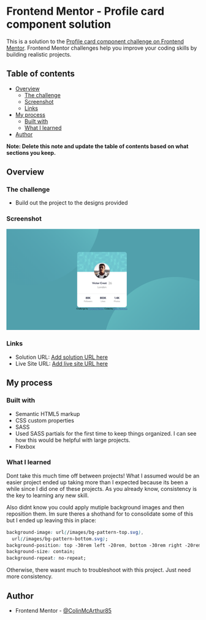# Frontend Mentor - Profile card component solution

This is a solution to the [Profile card component challenge on Frontend Mentor](https://www.frontendmentor.io/challenges/profile-card-component-cfArpWshJ). Frontend Mentor challenges help you improve your coding skills by building realistic projects.

## Table of contents

- [Overview](#overview)
  - [The challenge](#the-challenge)
  - [Screenshot](#screenshot)
  - [Links](#links)
- [My process](#my-process)
  - [Built with](#built-with)
  - [What I learned](#what-i-learned)
- [Author](#author)

**Note: Delete this note and update the table of contents based on what sections you keep.**

## Overview

### The challenge

- Build out the project to the designs provided

### Screenshot

![](./docs/images/Screen%20Shot%202022-10-16%20at%209.49.47%20PM.png)

### Links

- Solution URL: [Add solution URL here](https://your-solution-url.com)
- Live Site URL: [Add live site URL here](https://your-live-site-url.com)

## My process

### Built with

- Semantic HTML5 markup
- CSS custom properties
- SASS
- Used SASS partials for the first time to keep things organized. I can see how this would be helpful with large projects.
- Flexbox

### What I learned

Dont take this much time off between projects! What I assumed would be an easier project ended up taking more than I expected because its been a while since I did one of these projects. As you already know, consistency is the key to learning any new skill.

Also didnt know you could apply mutiple background images and then reposition them. Im sure theres a shothand for to consolidate some of this but I ended up leaving this in place:

```css
background-image: url(/images/bg-pattern-top.svg),
  url(/images/bg-pattern-bottom.svg);
background-position: top -30rem left -20rem, bottom -30rem right -20rem;
background-size: contain;
background-repeat: no-repeat;
```

Otherwise, there wasnt much to troubleshoot with this project. Just need more consistency.

## Author

- Frontend Mentor - [@ColinMcArthur85](https://www.frontendmentor.io/profile/ColinMcArthur85)
